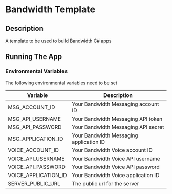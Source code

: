 # Bandwidth Template

## Description
A template to be used to build Bandwidth C# apps

## Running The App

### Environmental Variables
The following environmental variables need to be set

| Variable | Description |
|--|--|
| MSG_ACCOUNT_ID | Your Bandwidth Messaging account ID |
| MSG_API_USERNAME | Your Bandwidth Messaging API token |
| MSG_API_PASSWORD | Your Bandwidth Messaging API secret |
| MSG_APPLICATION_ID | Your Bandwidth Messaging application ID |
| VOICE_ACCOUNT_ID | Your Bandwidth Voice account ID |
| VOICE_API_USERNAME | Your Bandwidth Voice API username |
| VOICE_API_PASSWORD | Your Bandwidth Voice API password |
| VOICE_APPLICATION_ID | Your Bandwidth Voice application ID |
| SERVER_PUBLIC_URL | The public url for the server |
